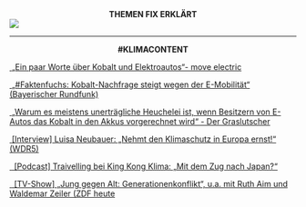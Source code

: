 
<div style="text-align:center;" class="mb-2"> <b>THEMEN FIX ERKLÄRT</b> </div>

<a href="https://schnelldurchlauf.eu/klimakrise" class="btn btn-lg btn-outline-dark btn-block" role="button">
<img src="./static/animation_klimakrise_schnelldurchlauf.gif" />
</a>

<hr />

<div style="text-align:center;"> <b>#KLIMACONTENT</b> </div>

<a href="https://www.youtube.com/watch?v=s09tpKftRpE&feature=youtu.be" class="btn btn-lg btn-outline-dark btn-block" role="button"><i class="fa fa-link">&nbsp;</i>„Ein paar Worte über Kobalt und Elektroautos“- move electric</a>

<a href="https://www.br.de/nachrichten/wissen/faktenfuchs-kobalt-nachfrage-steigt-wegen-der-e-mobilitaet,Rh9NihM" class="btn btn-lg btn-outline-dark btn-block" role="button"><i class="fa fa-link">&nbsp;</i>„#Faktenfuchs: Kobalt-Nachfrage steigt wegen der E-Mobilität“ (Bayerischer Rundfunk)</a>

<a href="https://graslutscher.de/warum-es-meistens-unertraegliche-heuchelei-ist-wenn-besitzern-von-e-autos-das-kobalt-in-den-akkus-vorgerechnet-wird/" class="btn btn-lg btn-outline-dark btn-block" role="button"><i class="fa fa-link">&nbsp;</i>„Warum es meistens unerträgliche Heuchelei ist, wenn Besitzern von E-Autos das Kobalt in den Akkus vorgerechnet wird“ - Der Graslutscher</a>

<a href="https://www1.wdr.de/mediathek/audio/wdr5/wdr5-denk-ich-an-europa/audio-luisa-neubauer-nehmt-den-klimaschutz-in-europa-ernst-100.html" class="btn btn-lg btn-outline-dark btn-block" role="button"><i class="fa fa-link">&nbsp;</i>[Interview] Luisa Neubauer: „Nehmt den Klimaschutz in Europa ernst!“ (WDR5)</a>

<a href="https://www.kingkongklima.de/28-neue-episode" class="btn btn-lg btn-outline-dark btn-block" role="button"><i class="fa fa-link">&nbsp;</i>
[Podcast] Traivelling bei King Kong Klima: „Mit dem Zug nach Japan?“</a>

<a href="https://www.zdf.de/kultur/16-fragen/generationenkonflikt-schueck-16f-2020-100.html" class="btn btn-lg btn-outline-dark btn-block" role="button"><i class="fa fa-link">&nbsp;</i>
[TV-Show] „Jung gegen Alt: Generationenkonflikt“, u.a. mit Ruth Aim und Waldemar Zeiler (ZDF heute</a>
